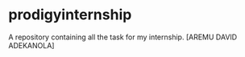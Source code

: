 # prodigyinternship
A repository containing all the task for my internship. [AREMU DAVID ADEKANOLA]
